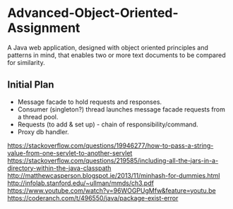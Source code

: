 # Advanced-Object-Oriented-Assignment
A Java web application, designed with object oriented principles and patterns in mind, that enables two or more text documents to be compared for similarity.

## Initial Plan

- Message facade to hold requests and responses.
- Consumer (singleton?) thread launches message facade requests from a thread pool.
- Requests (to add & set up) - chain of responsibility/command.
- Proxy db handler.


https://stackoverflow.com/questions/19946277/how-to-pass-a-string-value-from-one-servlet-to-another-servlet
https://stackoverflow.com/questions/219585/including-all-the-jars-in-a-directory-within-the-java-classpath
http://matthewcasperson.blogspot.ie/2013/11/minhash-for-dummies.html
http://infolab.stanford.edu/~ullman/mmds/ch3.pdf
https://www.youtube.com/watch?v=96WOGPUgMfw&feature=youtu.be
https://coderanch.com/t/496550/java/package-exist-error